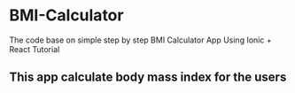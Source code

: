 # BMI-Calculator
The code base on simple step by step BMI Calculator App Using Ionic + React Tutorial
## This app calculate body mass index for the users

